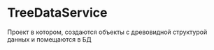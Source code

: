 # TreeDataService
Проект в котором, создаются объекты с древовидной структурой данных и помещаются в БД
